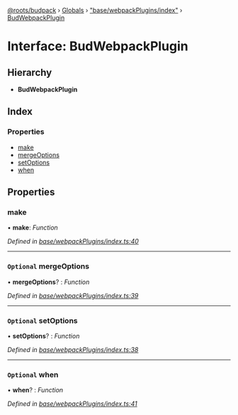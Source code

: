 [@roots/budpack](../README.md) › [Globals](../globals.md) › ["base/webpackPlugins/index"](../modules/_base_webpackplugins_index_.md) › [BudWebpackPlugin](_base_webpackplugins_index_.budwebpackplugin.md)

# Interface: BudWebpackPlugin

## Hierarchy

* **BudWebpackPlugin**

## Index

### Properties

* [make](_base_webpackplugins_index_.budwebpackplugin.md#make)
* [mergeOptions](_base_webpackplugins_index_.budwebpackplugin.md#optional-mergeoptions)
* [setOptions](_base_webpackplugins_index_.budwebpackplugin.md#optional-setoptions)
* [when](_base_webpackplugins_index_.budwebpackplugin.md#optional-when)

## Properties

###  make

• **make**: *Function*

*Defined in [base/webpackPlugins/index.ts:40](https://github.com/roots/bud-support/blob/bc9161d/src/budpack/builder/base/webpackPlugins/index.ts#L40)*

___

### `Optional` mergeOptions

• **mergeOptions**? : *Function*

*Defined in [base/webpackPlugins/index.ts:39](https://github.com/roots/bud-support/blob/bc9161d/src/budpack/builder/base/webpackPlugins/index.ts#L39)*

___

### `Optional` setOptions

• **setOptions**? : *Function*

*Defined in [base/webpackPlugins/index.ts:38](https://github.com/roots/bud-support/blob/bc9161d/src/budpack/builder/base/webpackPlugins/index.ts#L38)*

___

### `Optional` when

• **when**? : *Function*

*Defined in [base/webpackPlugins/index.ts:41](https://github.com/roots/bud-support/blob/bc9161d/src/budpack/builder/base/webpackPlugins/index.ts#L41)*
